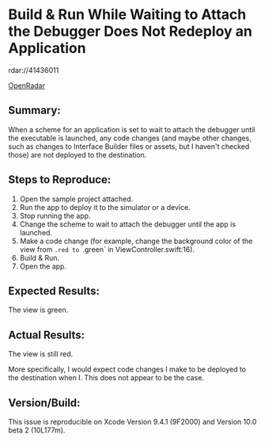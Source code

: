 # Build & Run While Waiting to Attach the Debugger Does Not Redeploy an Application

rdar://41436011

[OpenRadar](https://openradar.appspot.com/radar?id=4983181564444672)

## Summary:
When a scheme for an application is set to wait to attach the debugger until the executable is launched, any code changes (and maybe other changes, such as changes to Interface Builder files or assets, but I haven't checked those) are not deployed to the destination.

## Steps to Reproduce:
1. Open the sample project attached.
2. Run the app to deploy it to the simulator or a device.
3. Stop running the app.
4. Change the scheme to wait to attach the debugger until the app is launched.
5. Make a code change (for example, change the background color of the view from `.red to `.green` in ViewController.swift:16).
6. Build & Run.
7. Open the app.

## Expected Results:
The view is green.

## Actual Results:
The view is still red.

More specifically, I would expect code changes I make to be deployed to the destination when I. This does not appear to be the case.

## Version/Build:
This issue is reproducible on Xcode Version 9.4.1 (9F2000) and Version 10.0 beta 2 (10L177m).

